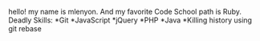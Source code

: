 hello!  my name is mlenyon.
And my favorite Code School path is Ruby.
Deadly Skills:
*Git
*JavaScript
*jQuery
*PHP
*Java
*Killing history using git rebase